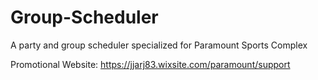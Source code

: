 # Group-Scheduler
A party and group scheduler specialized for Paramount Sports Complex

Promotional Website: https://jjarj83.wixsite.com/paramount/support
